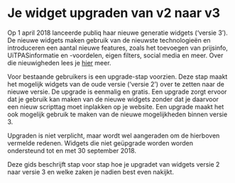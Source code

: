 ---
---

# Je widget upgraden van v2 naar v3

Op 1 april 2018 lanceerde publiq haar nieuwe generatie widgets (‘versie 3’). De nieuwe widgets maken gebruik van de nieuwste technologieën en introduceren een aantal nieuwe features, zoals het toevoegen van prijsinfo, UiTPASinformatie en -voordelen, eigen filters, social media en meer. Over die nieuwigheden lees je [hier](www.publiq.be) meer.

Voor bestaande gebruikers is een upgrade-stap voorzien. Deze stap maakt het mogelijk widgets van de oude versie (‘versie 2’) over te zetten naar de nieuwe versie. De upgrade is eenmalig en gratis. 
Een upgrade zorgt ervoor dat je gebruik kan maken van de nieuwe widgets zonder dat je daarvoor een nieuw scripttag moet inplakken op je website. Een upgrade maakt het ook mogelijk gebruik te maken van de nieuwe mogelijkheden binnen versie 3.

Upgraden is niet verplicht, maar wordt wel aangeraden om de hierboven vermelde redenen. Widgets die niet geüpgrade worden worden ondersteund tot en met 30 september 2018.

Deze gids beschrijft stap voor stap hoe je upgradet van widgets versie 2 naar versie 3 en welke zaken je nadien best even nakijkt.
